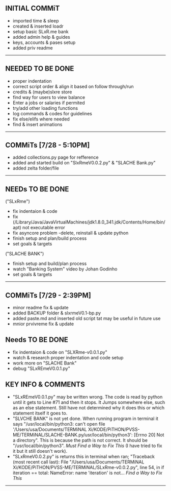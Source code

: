 
__INITIAL COMMiT__
----
- imported time & sleep
- created & inserted loadr
- setup basic SLxR.me bank
- added admin help & guides
- keys, accounts & pases setup
- added priv readme 
____


__NEEDED TO BE DONE__
----
- proper indentation
- correct script order & align it based on follow through/run
- credits & (maybe)slxre store 
- find way for users to view balance
- Enter a jobs or salaries if permited
- try/add other loading functions
- log commands & codes for guidelines
- fix else/elifs where needed
- find & insert animations


____


__COMMiTs [7/28 - 5:10PM]__
----
- added collections.py page for refference 
- added and started build on "SlxRmeV0.0.2.py" & "SLACHE Bank.py"
- added zelta folder/file


____


__NEEDs TO BE DONE__
----
("SLxRme")
- fix indentaion & code
- fix (/Library/Java/JavaVirtualMachines/jdk1.8.0_341.jdk/Contents/Home/bin/apt) not executable error
- fix asyncore problem
-delete, reinstall & update python
- finish setup and plan/build process
- set goals & targets

("SLACHE BANK")
- finish setup and build/plan process
- watch "Banking System" video by Johan Godinho
- set goals & targets

____

__COMMiTs [7/29 - 2:39PM]__
----
- minor readme fix & update
- added BACKUP folder & slxrmeV0.1-bp.py
- added paste.md and inserted old script tat may be useful in future use
- mnior prvivreme fix & update

__Needs TO BE DONE__
----
- fix indentaion & code on "SLXRme-v0.0.1.py"
- watch & research proper indentation and code setup
- work more on "SLACHE Bank"
- debug "SLxREmeV0.0.1.py"

__KEY INFO & COMMENTS__
----
- "SLxREmeV0.0.1.py" may be written wrong. The code is read by python until it gets to Line #71 and then it stops. It Jumps somewhere else, such as an else statement. Still have not determined why it does this or which statement itself it goes to.
- "SLVCHE BANK" is not yet done. When running program in terminal it says "/usr/local/bin/python3: can't open file '/Users/usa/Documents/TERMiNAL Xi/KODE/PiTHON/PVSS-ME/TERMiNAL/SLACHE-BANK.py/usr/local/bin/python3': [Errno 20] Not a directory". This is because the path is not correct. It should be "/usr/local/bin/python3". *Must Find a Way to Fix This* (I have tried to fix it but it still doesn't work). 
- "SLxRmeV0.0.2.py" is returns this in terminal when ran; "Traceback (most recent call last):
File "/Users/usa/Documents/TERMiNAL Xi/KODE/PiTHON/PVSS-ME/TERMiNAL/SLxRme-v0.0.2.py", line 54, in <module>
if iteration == total:
NameError: name 'iteration' is not... *Find a Way to Fix This* 

____
